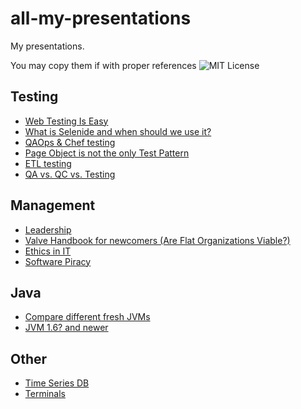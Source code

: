 all-my-presentations
====================
My presentations.

You may copy them if with proper references ![MIT License](http://img.shields.io/badge/license-MIT-green.svg) 

Testing
-------

- [Web Testing Is Easy](https://docs.google.com/presentation/d/1lMdhoAD5wJ7FYnnj2SdFudkcbf4JWAwymw8oK1jbp6s/edit?usp=sharing)
- [What is Selenide and when should we use it?](https://docs.google.com/presentation/d/1pv6PSMKkfO7VigQSXrJAEu9pMRqxX5kPwJD2QIKKTbc/edit?usp=sharing)
- [QAOps & Chef testing](https://docs.google.com/presentation/d/1Bz0TQVtgx93XDXwBTPgPtaufhDMom7q_4hrNiiMxmcg/edit?usp=sharing)
- [Page Object is not the only Test Pattern](https://docs.google.com/presentation/d/1y9pb7iG5Ti32h_aYuJSuWx9sJD0OzVyJiviOAFCrPlE/edit?usp=sharing)
- [ETL testing](https://docs.google.com/presentation/d/1io1nDa60Nt8K-kCI86ZO0H16XQBXbIlAu_sozW3LSEQ/edit?usp=sharing)
- [QA vs. QC vs. Testing](https://docs.google.com/presentation/d/1pKe4laKqhZD7l32TRIpTX6q5BR-b_5o3RS8idu4VthQ/edit?usp=sharing)

Management
----------

- [Leadership](https://docs.google.com/presentation/d/1w8ma8SPkBUTscy6eVajgpNn8jRv9cLzWTMsEHL0OqlQ/edit?usp=sharing)
- [Valve Handbook for newcomers (Are Flat Organizations Viable?)](https://docs.google.com/presentation/d/1dSBBGg59FgX8paa5Gg4Vm7Lc5NnD7D5y588qRwxM1do/edit?usp=sharing)
- [Ethics in IT](https://docs.google.com/presentation/d/1spvABrUdG9R0LoSYZz_MMA5D_K4ygevR-vBVaPspM0Q/edit?usp=sharing)
- [Software Piracy](https://docs.google.com/presentation/d/1K9jsui1Dr1bIlZ-2NhO-QHtqKW8R-1-N5Aw5PhzDek8/edit?usp=sharing)

Java
----

- [Compare different fresh JVMs](https://docs.google.com/presentation/d/1Tz3PJf0MOnauAtspm5VuBdOnUly5BpXQ4Uxc_F2vuWE/edit?usp=sharing)
- [JVM 1.6? and newer](https://docs.google.com/presentation/d/1aAq2GczBnGbeDEKMzqayEkQcHj1KNTu-GtKRVat8ylo/edit?usp=sharing)

Other
-----

- [Time Series DB](https://docs.google.com/presentation/d/1rFy5cCkXF7AUrnD7SnCHWXU8N2rzUkZcbHb_335_JR4/edit?usp=sharing)
- [Terminals](https://docs.google.com/presentation/d/1GTyXZsRauxV1OUJjEGtqoc3TJWxlvgJEroIwveU4ojE/edit?usp=sharing)